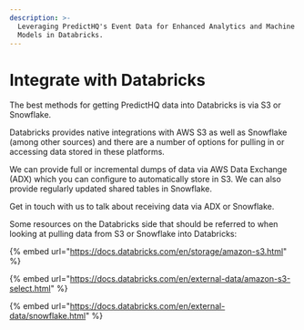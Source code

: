 ```yaml
---
description: >-
  Leveraging PredictHQ's Event Data for Enhanced Analytics and Machine Learning
  Models in Databricks.
---
```


# Integrate with Databricks

The best methods for getting PredictHQ data into Databricks is via S3 or Snowflake.

Databricks provides native integrations with AWS S3 as well as Snowflake (among other sources) and there are a number of options for pulling in or accessing data stored in these platforms.

We can provide full or incremental dumps of data via AWS Data Exchange (ADX) which you can configure to automatically store in S3. We can also provide regularly updated shared tables in Snowflake.

Get in touch with us to talk about receiving data via ADX or Snowflake.

Some resources on the Databricks side that should be referred to when looking at pulling data from S3 or Snowflake into Databricks:

{% embed url="https://docs.databricks.com/en/storage/amazon-s3.html" %}

{% embed url="https://docs.databricks.com/en/external-data/amazon-s3-select.html" %}

{% embed url="https://docs.databricks.com/en/external-data/snowflake.html" %}
